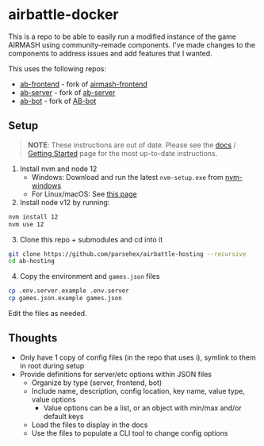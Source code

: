 # airbattle-docker

This is a repo to be able to easily run a modified instance of the game AIRMASH using community-remade components. I've made changes to the components to address issues and add features that I wanted.

This uses the following repos:

- [ab-frontend](https://github.com/parsehex/ab-frontend) - fork of [airmash-frontend](https://github.com/airmash-refugees/airmash-frontend)
- [ab-server](https://github.com/parsehex/ab-server) - fork of [ab-server](https://github.com/wight-airmash/ab-server)
- [ab-bot](https://github.com/parsehex/ab-bot) - fork of [AB-bot](https://github.com/spatiebot/ab-bot)

## Setup

> **NOTE**: These instructions are out of date. Please see the [docs](https://parsehex.github.io/airbattle-hosting/) / [Getting Started](https://parsehex.github.io/airbattle-hosting/getting-started) page for the most up-to-date instructions.

1. Install nvm and node 12
   - Windows: Download and run the latest `nvm-setup.exe` from [nvm-windows](https://github.com/coreybutler/nvm-windows/releases)
   - For Linux/macOS: See [this page](https://github.com/nvm-sh/nvm#install--update-script)
2. Install node v12 by running:

```bash
nvm install 12
nvm use 12
```

3. Clone this repo + submodules and cd into it

```bash
git clone https://github.com/parsehex/airbattle-hosting --recursive
cd ab-hosting
```

4. Copy the environment and `games.json` files

```bash
cp .env.server.example .env.server
cp games.json.example games.json
```

Edit the files as needed.

## Thoughts

- Only have 1 copy of config files (in the repo that uses i), symlink to them in root during setup
- Provide definitions for server/etc options within JSON files
  - Organize by type (server, frontend, bot)
  - Include name, description, config location, key name, value type, value options
    - Value options can be a list, or an object with min/max and/or default keys
  - Load the files to display in the docs
  - Use the files to populate a CLI tool to change config options
